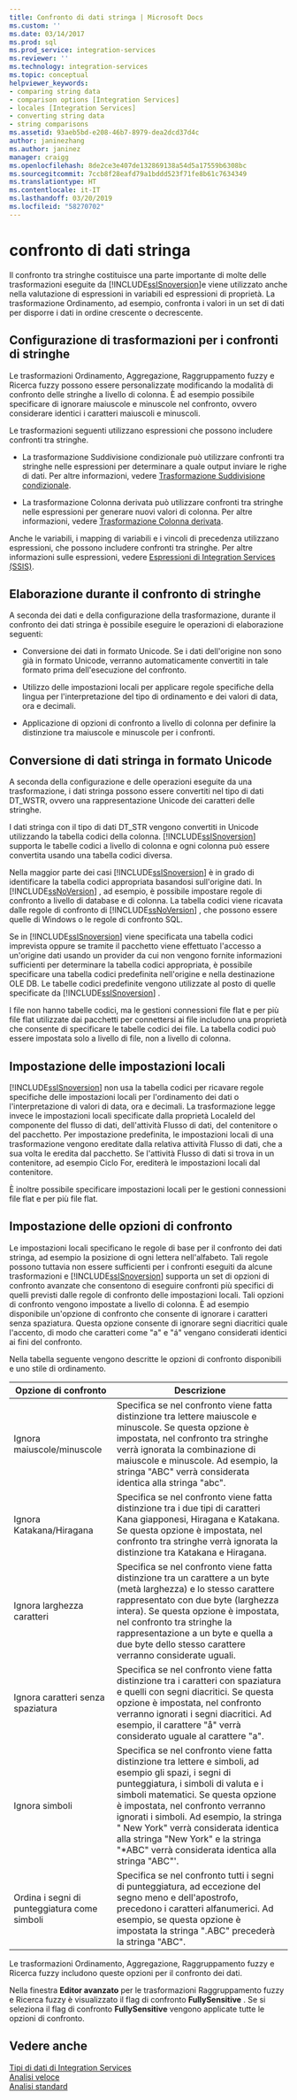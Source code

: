 ```yaml
---
title: Confronto di dati stringa | Microsoft Docs
ms.custom: ''
ms.date: 03/14/2017
ms.prod: sql
ms.prod_service: integration-services
ms.reviewer: ''
ms.technology: integration-services
ms.topic: conceptual
helpviewer_keywords:
- comparing string data
- comparison options [Integration Services]
- locales [Integration Services]
- converting string data
- string comparisons
ms.assetid: 93aeb5bd-e208-46b7-8979-dea2dcd37d4c
author: janinezhang
ms.author: janinez
manager: craigg
ms.openlocfilehash: 8de2ce3e407de132869138a54d5a17559b6308bc
ms.sourcegitcommit: 7ccb8f28eafd79a1bddd523f71fe8b61c7634349
ms.translationtype: HT
ms.contentlocale: it-IT
ms.lasthandoff: 03/20/2019
ms.locfileid: "58270702"
---
```

# <a name="comparing-string-data"></a>confronto di dati stringa
  Il confronto tra stringhe costituisce una parte importante di molte delle trasformazioni eseguite da [!INCLUDE[ssISnoversion](../../includes/ssisnoversion-md.md)]e viene utilizzato anche nella valutazione di espressioni in variabili ed espressioni di proprietà. La trasformazione Ordinamento, ad esempio, confronta i valori in un set di dati per disporre i dati in ordine crescente o decrescente.  
  
## <a name="configuring-transformations-for-string-comparisons"></a>Configurazione di trasformazioni per i confronti di stringhe  
 Le trasformazioni Ordinamento, Aggregazione, Raggruppamento fuzzy e Ricerca fuzzy possono essere personalizzate modificando la modalità di confronto delle stringhe a livello di colonna. È ad esempio possibile specificare di ignorare maiuscole e minuscole nel confronto, ovvero considerare identici i caratteri maiuscoli e minuscoli.  
  
 Le trasformazioni seguenti utilizzano espressioni che possono includere confronti tra stringhe.  
  
-   La trasformazione Suddivisione condizionale può utilizzare confronti tra stringhe nelle espressioni per determinare a quale output inviare le righe di dati. Per altre informazioni, vedere [Trasformazione Suddivisione condizionale](../../integration-services/data-flow/transformations/conditional-split-transformation.md).  
  
-   La trasformazione Colonna derivata può utilizzare confronti tra stringhe nelle espressioni per generare nuovi valori di colonna. Per altre informazioni, vedere [Trasformazione Colonna derivata](../../integration-services/data-flow/transformations/derived-column-transformation.md).  
  
 Anche le variabili, i mapping di variabili e i vincoli di precedenza utilizzano espressioni, che possono includere confronti tra stringhe. Per altre informazioni sulle espressioni, vedere [Espressioni di Integration Services &#40;SSIS&#41;](../../integration-services/expressions/integration-services-ssis-expressions.md).  
  
## <a name="processing-during-string-comparison"></a>Elaborazione durante il confronto di stringhe  
 A seconda dei dati e della configurazione della trasformazione, durante il confronto dei dati stringa è possibile eseguire le operazioni di elaborazione seguenti:  
  
-   Conversione dei dati in formato Unicode. Se i dati dell'origine non sono già in formato Unicode, verranno automaticamente convertiti in tale formato prima dell'esecuzione del confronto.  
  
-   Utilizzo delle impostazioni locali per applicare regole specifiche della lingua per l'interpretazione del tipo di ordinamento e dei valori di data, ora e decimali.  
  
-   Applicazione di opzioni di confronto a livello di colonna per definire la distinzione tra maiuscole e minuscole per i confronti.  
  
## <a name="converting-string-data-to-unicode"></a>Conversione di dati stringa in formato Unicode  
 A seconda della configurazione e delle operazioni eseguite da una trasformazione, i dati stringa possono essere convertiti nel tipo di dati DT_WSTR, ovvero una rappresentazione Unicode dei caratteri delle stringhe.  
  
 I dati stringa con il tipo di dati DT_STR vengono convertiti in Unicode utilizzando la tabella codici della colonna. [!INCLUDE[ssISnoversion](../../includes/ssisnoversion-md.md)] supporta le tabelle codici a livello di colonna e ogni colonna può essere convertita usando una tabella codici diversa.  
  
 Nella maggior parte dei casi [!INCLUDE[ssISnoversion](../../includes/ssisnoversion-md.md)] è in grado di identificare la tabella codici appropriata basandosi sull'origine dati. In [!INCLUDE[ssNoVersion](../../includes/ssnoversion-md.md)] , ad esempio, è possibile impostare regole di confronto a livello di database e di colonna. La tabella codici viene ricavata dalle regole di confronto di [!INCLUDE[ssNoVersion](../../includes/ssnoversion-md.md)] , che possono essere quelle di Windows o le regole di confronto SQL.  
  
 Se in [!INCLUDE[ssISnoversion](../../includes/ssisnoversion-md.md)] viene specificata una tabella codici imprevista oppure se tramite il pacchetto viene effettuato l'accesso a un'origine dati usando un provider da cui non vengono fornite informazioni sufficienti per determinare la tabella codici appropriata, è possibile specificare una tabella codici predefinita nell'origine e nella destinazione OLE DB. Le tabelle codici predefinite vengono utilizzate al posto di quelle specificate da [!INCLUDE[ssISnoversion](../../includes/ssisnoversion-md.md)] .  
  
 I file non hanno tabelle codici, ma le gestioni connessioni file flat e per più file flat utilizzate dai pacchetti per connettersi ai file includono una proprietà che consente di specificare le tabelle codici dei file. La tabella codici può essere impostata solo a livello di file, non a livello di colonna.  
  
## <a name="setting-locale"></a>Impostazione delle impostazioni locali  
 [!INCLUDE[ssISnoversion](../../includes/ssisnoversion-md.md)] non usa la tabella codici per ricavare regole specifiche delle impostazioni locali per l'ordinamento dei dati o l'interpretazione di valori di data, ora e decimali. La trasformazione legge invece le impostazioni locali specificate dalla proprietà LocaleId del componente del flusso di dati, dell'attività Flusso di dati, del contenitore o del pacchetto. Per impostazione predefinita, le impostazioni locali di una trasformazione vengono ereditate dalla relativa attività Flusso di dati, che a sua volta le eredita dal pacchetto. Se l'attività Flusso di dati si trova in un contenitore, ad esempio Ciclo For, erediterà le impostazioni locali dal contenitore.  
  
 È inoltre possibile specificare impostazioni locali per le gestioni connessioni file flat e per più file flat.  
  
## <a name="setting-comparison-options"></a>Impostazione delle opzioni di confronto  
 Le impostazioni locali specificano le regole di base per il confronto dei dati stringa, ad esempio la posizione di ogni lettera nell'alfabeto. Tali regole possono tuttavia non essere sufficienti per i confronti eseguiti da alcune trasformazioni e [!INCLUDE[ssISnoversion](../../includes/ssisnoversion-md.md)] supporta un set di opzioni di confronto avanzate che consentono di eseguire confronti più specifici di quelli previsti dalle regole di confronto delle impostazioni locali. Tali opzioni di confronto vengono impostate a livello di colonna. È ad esempio disponibile un'opzione di confronto che consente di ignorare i caratteri senza spaziatura. Questa opzione consente di ignorare segni diacritici quale l'accento, di modo che caratteri come "a" e "á" vengano considerati identici ai fini del confronto.  
  
 Nella tabella seguente vengono descritte le opzioni di confronto disponibili e uno stile di ordinamento.  
  
|Opzione di confronto|Descrizione|  
|-----------------------|-----------------|  
|Ignora maiuscole/minuscole|Specifica se nel confronto viene fatta distinzione tra lettere maiuscole e minuscole. Se questa opzione è impostata, nel confronto tra stringhe verrà ignorata la combinazione di maiuscole e minuscole. Ad esempio, la stringa "ABC" verrà considerata identica alla stringa "abc".|  
|Ignora Katakana/Hiragana|Specifica se nel confronto viene fatta distinzione tra i due tipi di caratteri Kana giapponesi, Hiragana e Katakana. Se questa opzione è impostata, nel confronto tra stringhe verrà ignorata la distinzione tra Katakana e Hiragana.|  
|Ignora larghezza caratteri|Specifica se nel confronto viene fatta distinzione tra un carattere a un byte (metà larghezza) e lo stesso carattere rappresentato con due byte (larghezza intera). Se questa opzione è impostata, nel confronto tra stringhe la rappresentazione a un byte e quella a due byte dello stesso carattere verranno considerate uguali.|  
|Ignora caratteri senza spaziatura|Specifica se nel confronto viene fatta distinzione tra i caratteri con spaziatura e quelli con segni diacritici. Se questa opzione è impostata, nel confronto verranno ignorati i segni diacritici. Ad esempio, il carattere "å" verrà considerato uguale al carattere "a".|  
|Ignora simboli|Specifica se nel confronto viene fatta distinzione tra lettere e simboli, ad esempio gli spazi, i segni di punteggiatura, i simboli di valuta e i simboli matematici. Se questa opzione è impostata, nel confronto verranno ignorati i simboli. Ad esempio, la stringa " New York" verrà considerata identica alla stringa "New York" e la stringa "*ABC" verrà considerata identica alla stringa "ABC"'.|  
|Ordina i segni di punteggiatura come simboli|Specifica se nel confronto tutti i segni di punteggiatura, ad eccezione del segno meno e dell'apostrofo, precedono i caratteri alfanumerici. Ad esempio, se questa opzione è impostata la stringa ".ABC" precederà la stringa "ABC".|  
  
 Le trasformazioni Ordinamento, Aggregazione, Raggruppamento fuzzy e Ricerca fuzzy includono queste opzioni per il confronto dei dati.  
  
 Nella finestra **Editor avanzato** per le trasformazioni Raggruppamento fuzzy e Ricerca fuzzy è visualizzato il flag di confronto **FullySensitive** . Se si seleziona il flag di confronto **FullySensitive** vengono applicate tutte le opzioni di confronto.  
  
## <a name="see-also"></a>Vedere anche  
 [Tipi di dati di Integration Services](../../integration-services/data-flow/integration-services-data-types.md)   
 [Analisi veloce](https://msdn.microsoft.com/library/6688707d-3c5b-404e-aa2f-e13092ac8d95)   
 [Analisi standard](https://msdn.microsoft.com/library/dfe835b1-ea52-4e18-a23a-5188c5b6f013)  
  
  
